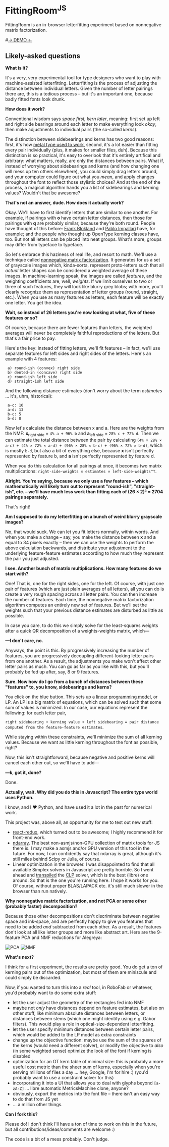 # FittingRoom<sup>JS</sup>

FittingRoom is an in-browser letterfitting experiment based on nonnegative matrix factorization.

#[→ DEMO ←](http://skosch.github.io/fittingroom/)

## Likely-asked questions

**What is it?**

It's a very, very experimental tool for type designers who want to play with machine-assisted letterfitting. Letterfitting is the process of adjusting the distance between individual letters. Given the number of letter pairings there are, this is a tedious process – but it's an important one, because badly fitted fonts look drunk.

**How does it work?**

Conventional wisdom says *space first, kern later*, meaning: first set up left and right side bearings around each letter to make everything look *okay*, then make adjustments to individual pairs (the so-called *kerns*).

The distinction between sidebearings and kerns has two good reasons: first, it's how [metal type used to work](https://www.google.com/search?q=kern+metal+type&tbm=isch), second, it's a lot easier than fitting every pair individually (plus, it makes for smaller files, duh). Because this distinction is so practical, it's easy to overlook that it's entirely artifical and arbitrary: what matters, really, are only the distances between pairs. What if, instead of worrying about sidebearings and kerns (and how changing one will mess up ten others elsewhere), you could simply drag letters around, and your computer could figure out what you *mean*, and apply changes throughout the font to reflect those stylistic choices? And at the end of the process, a magical algorithm hands you a list of sidebearings and kerning values? Wouldn't that be awesome?

**That's not an answer, dude. How does it actually work?**

Okay. We'll have to first identify letters that are similar to one another. For example, if pairings with **o** have certain letter distances, then those for pairings with **q** are probably similar, because they're both round. People have thought of this before: [Frank Blokland](http://www.lettermodel.org/) and [Pablo Impallari](http://www.impallari.com/projects/overview/spacing-macro) have, for example; and the people who thought up OpenType kerning classes have, too. But not all letters can be placed into neat groups. What's more, groups may differ from typeface to typeface.

So let's embrace this haziness of real life, and resort to math. We'll use a technique called [nonnegative matrix factorization](https://en.wikipedia.org/wiki/Non-negative_matrix_factorization). It generates for us a set of grayscale images which, kinda-sorta, represent proto-letters such that all *actual* letter shapes can be considered a weighted average of these images. In machine-learning speak, the images are called *features*, and the weighting coefficients are, well, *weights*. If we limit ourselves to two or three of such features, they will look like blurry grey blobs; with more, you'll clearly recognize them as representation of letter groups (round, straight, etc.). When you use as many features as letters, each feature will be exactly one letter. You get the idea.

**Wait, so instead of 26 letters you're now looking at what, five of these features or so?**

Of course, because there are fewer features than letters, the weighted averages will never be completely faithful reproductions of the letters. But that's a fair price to pay.

Here's the key: instead of fitting letters, we'll fit features – in fact, we'll use separate features for left sides and right sides of the letters. Here's an example with 4 features:

```
 a) round-ish (convex) right side
 b) dented-in (concave) right side
 c) round-ish left side
 d) straight-ish left side
``` 

And the following distance estimates (don't worry about the term *estimates* ... it's, uhm, historical):

```
 a-c: 10
 a-d: 13
 b-c: 5
 b-d: 8
```
 
Now let's calculate the distance between x and a. Here are the weights from the NMF: **x**<sub>right side</sub> = `4% a + 96% b` and **a**<sub>left side</sub> = `28% c + 72% d`. Then we can estimate the total distance between the pair by calculating `(4% × 28% × a-c) + (4% × 72% × a-d) + (96% × 28% × b-c) + (96% × 72% × b-d)`, which is mostly `b-d`, but also a bit of everything else, because **x** isn't perfectly represented by feature b, and **a** isn't perfectly represented by feature d.

When you do this calculation for all pairings at once, it becomes two matrix multiplications: `right-side-weights × estimates × left-side-weights^T`.
 
**Alright. You're saying, because we only use a few features – which mathematically will likely turn out to represent "round-ish", "straight-ish", etc. – we'll have much less work than fitting each of (26 × 2)² = 2704 pairings separately.**

That's right!

**Am I supposed to do my letterfitting on a bunch of weird blurry grayscale images?**

No, that would suck. We can let you fit letters normally, within words. And when you make a change – say, you make the distance between **x** and **a** equal to 34 pixels exactly – then we can use the weights to perform the above calculation backwards, and distribute your adjustment to the underlying feature-feature estimates according to how much they represent the pair you just adjusted.

**I see. Another bunch of matrix multiplications. How many features do we start with?**

One! That is, one for the right sides, one for the left. Of course, with just one pair of features (which are just plain averages of all letters), all you can do is create a very rough spacing across all letter pairs. You can then increase the number of features. Each time, the nonnegative matrix factorization algorithm computes an entirely new set of features. But we'll set the weights such that your previous distance estimates are disturbed as little as possible.

In case you care, to do this we simply solve for the least-squares weights after a quick QR decomposition of a weights-weights matrix, which—

**—I don't care, no.**

Anyways, the point is this. By progressively increasing the number of features, you are progressively decoupling different-looking letter pairs from one another. As a result, the adjustments you make won't affect other letter pairs as much. You can go as far as you like with this, but you'll probably be fed up after, say, 8 or 9 features.

**Sure. Now how do I go from a bunch of distances between these "features" to, you know, sidebearings and kerns?**

You click on the blue button. This sets up a [linear programming model](https://en.wikipedia.org/wiki/Linear_programming), or LP. An LP is a big matrix of equations, which can be solved such that some sum of values is minimized. In our case, our equations represent the following: for each letter pair,

`right sidebearing + kerning value + left sidebearing = pair distance computed from the feature-feature estimates`.

While staying within these constraints, we'll minimize the sum of all kerning values. Because we want as little kerning throughout the font as possible, right?

Now, this isn't straightforward, because negative and positive kerns will cancel each other out, so we'll have to add—

**—k, got it, done?**

Done.

**Actually, wait. Why did you do this in Javascript? The entire type world uses Python.**

I know, and I ♥ Python, and have used it a lot in the past for numerical work.

This project was, above all, an opportunity for me to test out new stuff:

* [react-redux](https://github.com/rackt/react-redux), which turned out to be awesome; I highly recommend it for front-end work.
* [ndarray](https://github.com/scijs/ndarray). The best non-asmjs/non-GPU collection of matrix tools for JS there is. I may make a asmjs and/or GPU version of this tool in the future. For now, I can confidently say that ndarray is great, although it's still miles behind Scipy or Julia, of course.
* Linear optimization in the browser. I was disappointed to find that all available Simplex solvers in Javascript are pretty horrible. So I went ahead and [transpiled](https://github.com/kripken/emscripten) the [CLP](https://projects.coin-or.org/Clp) solver, which is the best (libre) one around. So that is the one you're running here. I hope it works for you. Of course, without proper BLAS/LAPACK etc. it's still much slower in the browser than run natively.

**Why nonnegative matrix factorization, and not PCA or some other (probably faster) decomposition?**

Because those other decompositions don't discriminate between negative space and ink-space, and are perfectly happy to give you features that need to be added *and* subtracted from each other. As a result, the features don't look at all like letter groups and more like abstract art. Here are the 9-feature PCA and NMF reductions for Alegreya:

![PCA](https://raw.githubusercontent.com/skosch/fittingroom/gh-pages/docs/pca.png "PCA")
![NMF](https://raw.githubusercontent.com/skosch/fittingroom/gh-pages/docs/nmf.png "NMF")

**What's next?**

I think for a first experiment, the results are pretty good. You do get a ton of kerning pairs out of the optimization, but most of them are miniscule and could simply be discarded.

Now, if you wanted to turn this into a *real* tool, in RoboFab or whatever, you'd probably want to do some extra stuff:

* let the user adjust the geometry of the rectangles fed into NMF
* maybe not *only* have distances depend on feature estimates, but also on other stuff, like minimum absolute distances between letters, or distances between stems (which one might identify using e.g. Gabor filters). This would play a role in optical-size-dependent letterfitting.
* let the user specify minimum distances between certain letter pairs, which would be added to the LP model as extra constraints
* change up the objective function: maybe use the sum of the squares of the kerns (would need a different solver), or modify the objective to *also* (in some weighted sense) optimize the look of the font if kerning is disabled
* optimization for an OT kern table of minimal size: this is probably a more useful cost metric than the sheer sum of kerns, especially when you're serving millions of files a day ... hey, Google, I'm for hire :) (you'd probably want to use a constraint solver for this)
* incorporating it into a UI that allows you to deal with glyphs beyond `[a-zA-Z]` ... libre automatic MetricsMachine clone, anyone?
* obviously, export the metrics into the font file – there isn't an easy way to do that from JS yet
* ... a million other things.

**Can I fork this?**

Please do! I don't think I'll have a ton of time to work on this in the future, but all contributions/ideas/comments are welcome :)

The code is a bit of a mess probably. Don't judge.
